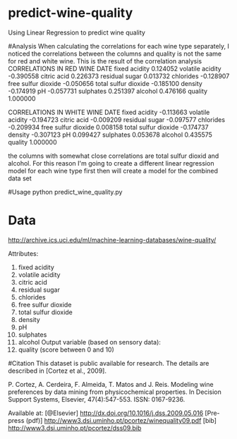 # predict-wine-quality
Using Linear Regression to predict wine quality

#Analysis
When calculating the correlations for each wine type separately, I noticed the correlations between the columns and quality is not the same for red and white wine. This is the result of the correlation analysis
CORRELATIONS IN RED WINE DATE
fixed acidity           0.124052
volatile acidity       -0.390558
citric acid             0.226373
residual sugar          0.013732
chlorides              -0.128907
free sulfur dioxide    -0.050656
total sulfur dioxide   -0.185100
density                -0.174919
pH                     -0.057731
sulphates               0.251397
alcohol                 0.476166
quality                 1.000000

CORRELATIONS IN WHITE WINE DATE
fixed acidity          -0.113663
volatile acidity       -0.194723
citric acid            -0.009209
residual sugar         -0.097577
chlorides              -0.209934
free sulfur dioxide     0.008158
total sulfur dioxide   -0.174737
density                -0.307123
pH                      0.099427
sulphates               0.053678
alcohol                 0.435575
quality                 1.000000

the columns with somewhat close correlations are total sulfur dioxid and alcohol. For this reason I'm going to create a different linear regression model for each wine type first then will create a model for the combined data set

#Usage
python predict_wine_quality.py

# Data 
http://archive.ics.uci.edu/ml/machine-learning-databases/wine-quality/

Attributes:
1. fixed acidity
2. volatile acidity
3. citric acid
4. residual sugar
5. chlorides
6. free sulfur dioxide
7. total sulfur dioxide
8. density
9. pH
10. sulphates
11. alcohol Output variable (based on sensory data): 
12. quality (score between 0 and 10)



#Citation
This dataset is public available for research. The details are described in [Cortez et al., 2009]. 
  
  P. Cortez, A. Cerdeira, F. Almeida, T. Matos and J. Reis. 
  Modeling wine preferences by data mining from physicochemical properties.
  In Decision Support Systems, Elsevier, 47(4):547-553. ISSN: 0167-9236.

  Available at: [@Elsevier] http://dx.doi.org/10.1016/j.dss.2009.05.016
                [Pre-press (pdf)] http://www3.dsi.uminho.pt/pcortez/winequality09.pdf
                [bib] http://www3.dsi.uminho.pt/pcortez/dss09.bib